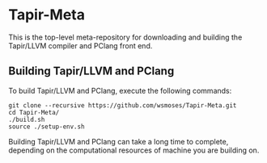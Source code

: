 # Tapir-Meta

This is the top-level meta-repository for downloading and building the Tapir/LLVM compiler and PClang front end.

## Building Tapir/LLVM and PClang

To build Tapir/LLVM and PClang, execute the following commands:

    git clone --recursive https://github.com/wsmoses/Tapir-Meta.git
    cd Tapir-Meta/
    ./build.sh
    source ./setup-env.sh

Building Tapir/LLVM and PClang can take a long time to complete, depending on the computational resources  of machine you are building on.